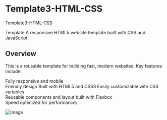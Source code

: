 # Template3-HTML-CSS
Template3-HTML-CSS

Template A responsive HTML5 website template built with CSS and JavaScript.

## Overview
This is a reusable template for building fast, modern websites. Key features include:

Fully responsive and mobile\
Friendly design Built with HTML5 and CSS3 Easily customizable with CSS variables \
Reusable components and layout built with Flexbox \
Speed optimized for performance\




![image](https://github.com/babdellghani/Template3-HTML-CSS/assets/143917624/84861f07-20f5-465f-9018-72b48333d330)
